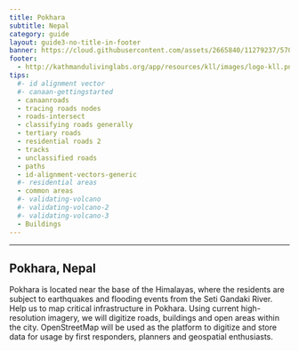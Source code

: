 ```yaml
---
title: Pokhara
subtitle: Nepal
category: guide
layout: guide3-no-title-in-footer
banner: https://cloud.githubusercontent.com/assets/2665840/11279237/57099b58-8ebd-11e5-94ff-98f309fb8bff.png
footer: 
  - http://kathmandulivinglabs.org/app/resources/kll/images/logo-kll.png
tips:
  #- id alignment vector
  #- canaan-gettingstarted
  - canaanroads
  - tracing roads nodes
  - roads-intersect
  - classifying roads generally
  - tertiary roads
  - residential roads 2
  - tracks
  - unclassified roads
  - paths
  - id-alignment-vectors-generic
  #- residential areas
  - common areas
  #- validating-volcano
  #- validating-volcano-2
  #- validating-volcano-3
  - Buildings
---
```


<div id="test" class="col-lg-5 col-sm-6">
<hr class="section-heading-spacer">
<div class="clearfix"></div>

<h2 class="section-heading">Pokhara, Nepal</h2>

 <p>Pokhara is located near the base of the Himalayas, where the residents are subject to earthquakes and flooding events from the Seti Gandaki River. Help us to map critical infrastructure in Pokhara. Using current high-resolution imagery, we will digitize roads, buildings and open areas within the city. OpenStreetMap will be used as the platform to digitize and store data for usage by first responders, planners and geospatial enthusiasts.</p>

<!--
</div>
<div class="col-lg-5 col-lg-offset-2 col-sm-6">
  <iframe style="margin-top:40px" src="https://cloud.githubusercontent.com/assets/2665840/6723863/bdf1db88-cdc4-11e4-8030-ce68c28b371c.jpg" scrolling="no" frameborder="0"></iframe>
</div>
-->
